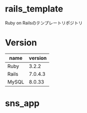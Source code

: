 # rails_template
Ruby on Railsのテンプレートリポジトリ

# Version
| name  | version |
|-------|---------|
| Ruby  | 3.2.2   |
| Rails | 7.0.4.3 |
| MySQL | 8.0.33  |

# sns_app
